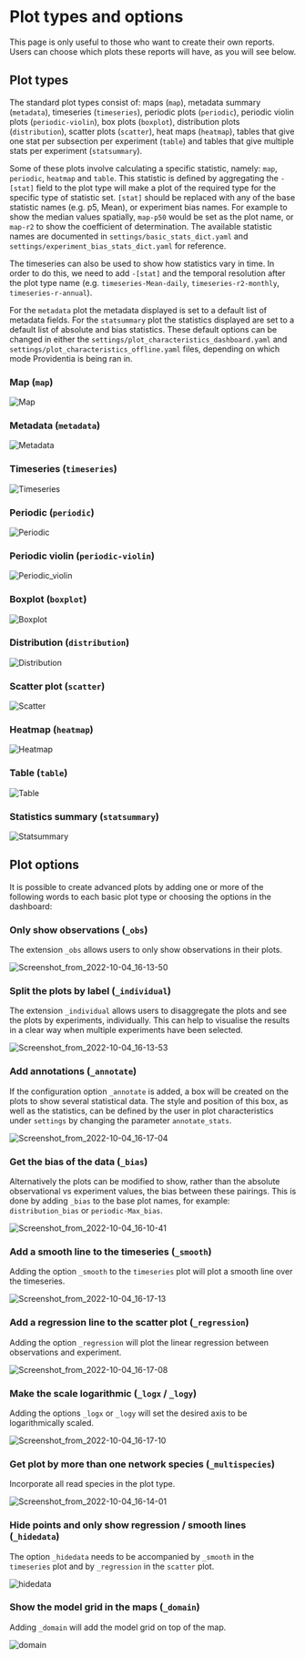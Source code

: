 # Plot types and options

This page is only useful to those who want to create their own reports. Users can choose which plots these reports will have, as you will see below.

## Plot types

The standard plot types consist of: maps (`map`), metadata summary (`metadata`), timeseries (`timeseries`), periodic plots (`periodic`), periodic violin plots (`periodic-violin`), box plots (`boxplot`), distribution plots (`distribution`), scatter plots (`scatter`), heat maps (`heatmap`), tables that give one stat per subsection per experiment (`table`) and tables that give multiple stats per experiment (`statsummary`).

Some of these plots involve calculating a specific statistic, namely: `map`, `periodic`, `heatmap` and `table`. This statistic is defined by aggregating the `-[stat]` field to the plot type will make a plot of the required type for the specific type of statistic set. `[stat]` should be replaced with any of the base statistic names (e.g. p5, Mean), or experiment bias names. For example to show the median values spatially, `map-p50` would be set as the plot name, or `map-r2` to show the coefficient of determination. The available statistic names are documented in `settings/basic_stats_dict.yaml` and `settings/experiment_bias_stats_dict.yaml` for reference.

The timeseries can also be used to show how statistics vary in time. In order to do this, we need to add `-[stat]` and the temporal resolution after the plot type name (e.g. `timeseries-Mean-daily`, `timeseries-r2-monthly`, `timeseries-r-annual`).

For the `metadata` plot the metadata displayed is set to a default list of metadata fields. For the `statsummary` plot the statistics displayed are set to a default list of absolute and bias statistics. These default options can be changed in either the
`settings/plot_characteristics_dashboard.yaml` and `settings/plot_characteristics_offline.yaml` files, depending on which mode Providentia is being ran in.

### Map (`map`)

![Map](uploads/c09bd5457c62747147ceed0eae681c66/Map.png)

### Metadata (`metadata`)

![Metadata](uploads/4b70f94292b6bb60c03942b00dbe4aa0/Metadata.png)

### Timeseries (`timeseries`)

![Timeseries](uploads/616c4d754acb3ea71db03d7a2c2c03fe/Timeseries.png)

### Periodic (`periodic`)

![Periodic](uploads/14e16fa930ff86811775d2c6ca3b3810/Periodic.png)

### Periodic violin (`periodic-violin`)

![Periodic_violin](uploads/bcd66dd9858dc03c3bde612cbb5e3ba6/Periodic_violin.png)

### Boxplot (`boxplot`)

![Boxplot](uploads/d84ef502fe31b9fa3a0770e058b9158e/Boxplot.png)

### Distribution (`distribution`)

![Distribution](uploads/2ad285ec3f4e142208c4d087a4df6c06/Distribution.png)

### Scatter plot (`scatter`)

![Scatter](uploads/aa8bd0c96f7fc8e1dc8f285210c98cbd/Scatter.png)

### Heatmap (`heatmap`)

![Heatmap](uploads/a2fe2f27d53c2e5e1a32eeed9b07ec56/Heatmap.png)

### Table (`table`)

![Table](uploads/58bdc6481b7bbbdac66f53fa5c43b576/Table.png)

### Statistics summary (`statsummary`)

![Statsummary](uploads/88448c8e7dd9ef8515c03d5363df00da/Statsummary.png)

## Plot options

It is possible to create advanced plots by adding one or more of the following words to each basic plot type or choosing the options in the dashboard:

### Only show observations (`_obs`)

The extension `_obs` allows users to only show observations in their plots.

![Screenshot_from_2022-10-04_16-13-50](uploads/316de7338fe068ef9913e6474f20258f/Screenshot_from_2022-10-04_16-13-50.jpg)

### Split the plots by label (`_individual`)

The extension `_individual` allows users to disaggregate the plots and see the plots by experiments, individually. This can help to visualise the results in a clear way when multiple experiments have been selected.

![Screenshot_from_2022-10-04_16-13-53](uploads/42a70a0027d4397555345d9a73202d29/Screenshot_from_2022-10-04_16-13-53.jpg)

### Add annotations (`_annotate`)

If the configuration option `_annotate` is added, a box will be created on the plots to show several statistical data. The style and position of this box, as well as the statistics, can be defined by the user in plot characteristics under ``settings`` by changing the parameter `annotate_stats`.

![Screenshot_from_2022-10-04_16-17-04](uploads/906536e687e29f3e8a4ccf760485d884/Screenshot_from_2022-10-04_16-17-04.jpg)

### Get the bias of the data (`_bias`)

Alternatively the plots can be modified to show, rather than the absolute observational vs experiment values, the bias between these pairings. This is done by adding `_bias` to the base plot names, for example: `distribution_bias` or `periodic-Max_bias`.

![Screenshot_from_2022-10-04_16-10-41](uploads/f54cd53c29707eb80c5ec05e853d187d/Screenshot_from_2022-10-04_16-10-41.jpg)

### Add a smooth line to the timeseries (`_smooth`)

Adding the option `_smooth` to the `timeseries` plot will plot a smooth line over the timeseries.

![Screenshot_from_2022-10-04_16-17-13](uploads/a4bb25564231b55545a4878fb2da8fba/Screenshot_from_2022-10-04_16-17-13.jpg)

### Add a regression line to the scatter plot (`_regression`)

Adding the option `_regression` will plot the linear regression between observations and experiment.

![Screenshot_from_2022-10-04_16-17-08](uploads/d12382d6634b7ba63b7a2c04ca49cabe/Screenshot_from_2022-10-04_16-17-08.jpg)

### Make the scale logarithmic (`_logx` / `_logy`)

Adding the options `_logx` or `_logy` will set the desired axis to be logarithmically scaled. 

![Screenshot_from_2022-10-04_16-17-10](uploads/23248ef58007c22ab1021878cae710e5/Screenshot_from_2022-10-04_16-17-10.jpg)

### Get plot by more than one network species (`_multispecies`)

Incorporate all read species in the plot type. 

![Screenshot_from_2022-10-04_16-14-01](uploads/2e4902e7d1be1d79db47b5818c7288a2/Screenshot_from_2022-10-04_16-14-01.jpg)

### Hide points and only show regression / smooth lines (`_hidedata`)

The option `_hidedata` needs to be accompanied by `_smooth` in the `timeseries` plot and by `_regression` in the `scatter` plot.

![hidedata](uploads/341d06f77cebecffc9802d0190c0de91/hidedata.png)

### Show the model grid in the maps (`_domain`)

Adding `_domain` will add the model grid on top of the map.

![domain](uploads/4dd8180f18b54e2a3c6d4e0e39827d0c/domain.png)